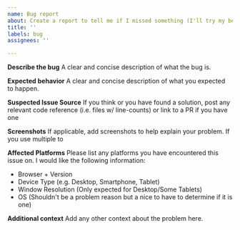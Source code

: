 ```yaml
---
name: Bug report
about: Create a report to tell me if I missed something (I'll try my best to fix it)
title: ''
labels: bug
assignees: ''

---
```


**Describe the bug**
A clear and concise description of what the bug is.

**Expected behavior**
A clear and concise description of what you expected to happen.

**Suspected Issue Source**
If you think or you have found a solution, post any relevant code reference (i.e. files w/ line-counts) or link to a PR if you have one

**Screenshots**
If applicable, add screenshots to help explain your problem. If you use multiple to

**Affected Platforms**
Please list any platforms you have encountered this issue on. I would like the following information:
- Browser + Version
- Device Type (e.g. Desktop, Smartphone, Tablet)
- Window Resolution (Only expected for Desktop/Some Tablets)
- OS (Shouldn't be a problem reason but a nice to have to determine if it is one)

**Additional context**
Add any other context about the problem here.

